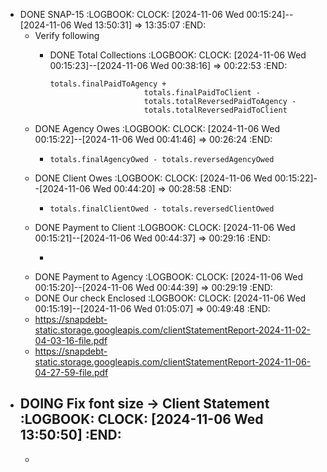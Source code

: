 - DONE SNAP-15
  :LOGBOOK:
  CLOCK: [2024-11-06 Wed 00:15:24]--[2024-11-06 Wed 13:50:31] =>  13:35:07
  :END:
	- Verify following
		- DONE Total Collections
		  :LOGBOOK:
		  CLOCK: [2024-11-06 Wed 00:15:23]--[2024-11-06 Wed 00:38:16] =>  00:22:53
		  :END:
		  
		  ```apl
		  totals.finalPaidToAgency +
		                       totals.finalPaidToClient -
		                       totals.totalReversedPaidToAgency -
		                       totals.totalReversedPaidToClient
		  ```
	- DONE Agency Owes
	  :LOGBOOK:
	  CLOCK: [2024-11-06 Wed 00:15:22]--[2024-11-06 Wed 00:41:46] =>  00:26:24
	  :END:
		- ```apl
		  totals.finalAgencyOwed - totals.reversedAgencyOwed
		  ```
	- DONE Client Owes
	  :LOGBOOK:
	  CLOCK: [2024-11-06 Wed 00:15:22]--[2024-11-06 Wed 00:44:20] =>  00:28:58
	  :END:
		- ```apl
		  totals.finalClientOwed - totals.reversedClientOwed
		  ```
	- DONE Payment to Client
	  :LOGBOOK:
	  CLOCK: [2024-11-06 Wed 00:15:21]--[2024-11-06 Wed 00:44:37] =>  00:29:16
	  :END:
		- ```apl
		  ```
	- DONE Payment to Agency
	  :LOGBOOK:
	  CLOCK: [2024-11-06 Wed 00:15:20]--[2024-11-06 Wed 00:44:39] =>  00:29:19
	  :END:
	- DONE Our check Enclosed
	  :LOGBOOK:
	  CLOCK: [2024-11-06 Wed 00:15:19]--[2024-11-06 Wed 01:05:07] =>  00:49:48
	  :END:
	- https://snapdebt-static.storage.googleapis.com/clientStatementReport-2024-11-02-04-03-16-file.pdf
	- https://snapdebt-static.storage.googleapis.com/clientStatementReport-2024-11-06-04-27-59-file.pdf
- DOING Fix font size -> Client Statement
  :LOGBOOK:
  CLOCK: [2024-11-06 Wed 13:50:50]
  :END:
	-
	-